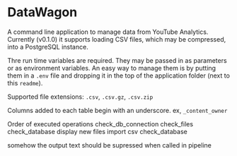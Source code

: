 # DataWagon

A command line application to manage data from YouTube Analytics. Currently (v0.1.0) it supports loading CSV files, which may be compressed, into a PostgreSQL instance. 


Thre run time variables are required. They may be passed in as parameters or as environment variables. An easy way to manage them is by putting them in a `.env` file and dropping it in the top of the application folder (next to this `readme`).  




Supported file extensions: `.csv`, `.csv.gz`, `.csv.zip`



Columns added to each table begin with an underscore. ex, `_content_owner`


Order of executed operations
check_db_connection
check_files
check_database
display new files
import csv
check_database

somehow the output text should be supressed when called in pipeline